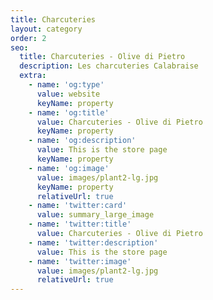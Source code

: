 ```yaml
---
title: Charcuteries
layout: category
order: 2
seo:
  title: Charcuteries - Olive di Pietro
  description: Les charcuteries Calabraise
  extra:
    - name: 'og:type'
      value: website
      keyName: property
    - name: 'og:title'
      value: Charcuteries - Olive di Pietro
      keyName: property
    - name: 'og:description'
      value: This is the store page
      keyName: property
    - name: 'og:image'
      value: images/plant2-lg.jpg
      keyName: property
      relativeUrl: true
    - name: 'twitter:card'
      value: summary_large_image
    - name: 'twitter:title'
      value: Charcuteries - Olive di Pietro
    - name: 'twitter:description'
      value: This is the store page
    - name: 'twitter:image'
      value: images/plant2-lg.jpg
      relativeUrl: true
---
```

